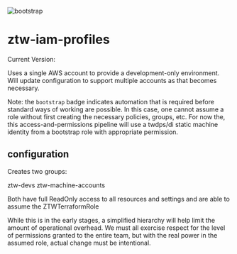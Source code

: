 ![bootstrap](https://img.shields.io/badge/phase-bootstrap-yellow.svg?style=flat)
# ztw-iam-profiles

Current Version:  

Uses a single AWS account to provide a development-only environment. Will update configuration to support multiple accounts as that becomes necessary.  

Note: the `bootstrap` badge indicates automation that is required before standard ways of working are possible. In this case, one cannot assume a role without first creating the necessary policies, groups, etc. For now the, this access-and-permissions pipeline will use a twdps/di static machine identity from a bootstrap role with appropriate permission.

## configuration

Creates two groups:  

ztw-devs
ztw-machine-accounts

Both have full ReadOnly access to all resources and settings and are able to assume the ZTWTerraformRole

While this is in the early stages, a simplified hierarchy will help limit the amount of operational overhead. We must all exercise respect for the level of permissions granted to the entire team, but with the real power in the assumed role, actual change must be intentional.
